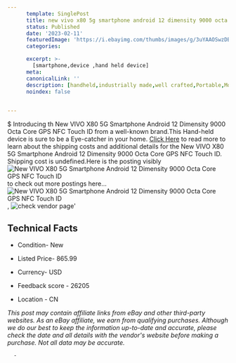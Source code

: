 ```yaml
---
      template: SinglePost
      title: new vivo x80 5g smartphone android 12 dimensity 9000 octa core gps nfc touch id
      status: Published
      date: '2023-02-11'
      featuredImage: 'https://i.ebayimg.com/thumbs/images/g/3uYAAOSwzDBidd1~/s-l225.jpg'
      categories: 

      excerpt: >-
        [smartphone,device ,hand held device]
      meta:
      canonicalLink: ''
      description: [handheld,industrially made,well crafted,Portable,Mobile,Compact,Convenient,Lightweight,Maneuverable,Man-portable,Miniature,Carriable,Hand-held,Light,Holdable,Transportable,Mobile device,Pocket-sized,On-the-go,Wireless,Cordless,Compact size,Convenient size, smartphone,device ,hand held device]
      noindex: false
      

---
```

$
      Introducing th New VIVO X80 5G Smartphone Android 12 Dimensity 9000 Octa Core GPS NFC Touch ID from a well-known brand.This Hand-held device  is sure to be a Eye-catcher in your home. [Click Here](https://www.ebay.com/itm/175271546150?hash=item28ceff8d26%3Ag%3A3uYAAOSwzDBidd1%7E&mkevt=1&mkcid=1&mkrid=711-53200-19255-0&campid=%253CePNCampaignId%253E&customid=%253CreferenceId%253E&toolid=10049) to read more to learn about the shipping costs and additional details for the New VIVO X80 5G Smartphone Android 12 Dimensity 9000 Octa Core GPS NFC Touch ID. Shipping cost is undefined.Here is the posting visibly ![New VIVO X80 5G Smartphone Android 12 Dimensity 9000 Octa Core GPS NFC Touch ID](https://i.ebayimg.com/thumbs/images/g/3uYAAOSwzDBidd1~/s-l225.jpg) to check out more postings here... ![New VIVO X80 5G Smartphone Android 12 Dimensity 9000 Octa Core GPS NFC Touch ID](https://i.ebayimg.com/images/g/3uYAAOSwzDBidd1~/s-l960.jpg), ![check vendor page](https://origin-galleryplus.ebayimg.com/ws/web/175271546150_2_0_1/225x225.jpg,https://origin-galleryplus.ebayimg.com/ws/web/175271546150_3_0_1/225x225.jpg,https://origin-galleryplus.ebayimg.com/ws/web/175271546150_4_0_1/225x225.jpg,https://origin-galleryplus.ebayimg.com/ws/web/175271546150_5_0_1/225x225.jpg,https://origin-galleryplus.ebayimg.com/ws/web/175271546150_6_0_1/225x225.jpg,https://origin-galleryplus.ebayimg.com/ws/web/175271546150_7_0_1/225x225.jpg,https://origin-galleryplus.ebayimg.com/ws/web/175271546150_8_0_1/225x225.jpg,https://origin-galleryplus.ebayimg.com/ws/web/175271546150_9_0_1/225x225.jpg)'

      

 ## Technical Facts 



     
      

 - Condition- New 


      

 - Listed Price- 865.99 


      

 - Currency- USD 


      

 - Feedback score - 26205 


      

 - Location - CN 


      
      

 *_This post may contain affiliate links from eBay and other third-party websites. As an eBay affiliate, we earn from qualifying purchases. Although we do our best to keep the information up-to-date and accurate, please check the date and all details with the vendor's website before making a purchase. Not all data may be accurate._*




      -

